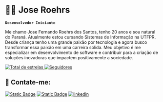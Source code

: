 # 👨‍💻 Jose Roehrs

**`Desenvolvedor Iniciante`**

Me chamo Jose Fernando Roehrs dos Santos, tenho 20 anos e sou natural do Paraná.
Atualmente estou cursando Sistemas de Informação na UTFPR. Desde criança tenho uma grande paixão por tecnologia e agora busco transformar essa paixão em uma carreira sólida. Meu objetivo é me especializar em desenvolvimento de software e contribuir para a criação de soluções inovadoras que impactem positivamente a sociedade.

<p align="left">
    <a href="https://github.com/JoseRoehrs">
        <img 
            alt="Total de estrelas" 
            title="Total de estrelas GitHub" 
            src="https://custom-icon-badges.demolab.com/github/stars/Joseroehrs?color=55960c&style=for-the-badge&labelColor=488207&logo=star&label=estrelas"
        />
    </a>
    <a href="https://github.com/JoseRoehrs?tab=followers">
        <img 
            alt="Seguidores" 
            title="Me siga no GitHub" 
            src="https://custom-icon-badges.demolab.com/github/followers/JoseRoehrs?color=236ad3&labelColor=1155ba&style=for-the-badge&logo=github&label=Seguidores&logoColor=white"
        />
    </a>
</p>

## 📱 Contate-me:
[![Static Badge](https://img.shields.io/badge/gmail-red?style=for-the-badge&logo=gmail&logoColor=white)](mailto:josephroehrs@gmail.com) [![Static Badge](https://img.shields.io/badge/instagram-white?style=for-the-badge&logo=instagram&logoColor=black)](https://www.instagram.com/joseroehrs_/) [![linkedin](https://img.shields.io/badge/linkedin-0A66C2?style=for-the-badge&logo=linkedin&logoColor=white)](https://www.linkedin.com/in/joseroehrs/)
